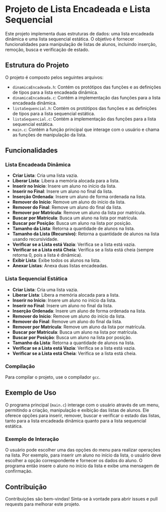# Projeto de Lista Encadeada e Lista Sequencial

Este projeto implementa duas estruturas de dados: uma lista encadeada dinâmica e uma lista sequencial estática. O objetivo é fornecer funcionalidades para manipulação de listas de alunos, incluindo inserção, remoção, busca e verificação de estado.

## Estrutura do Projeto

O projeto é composto pelos seguintes arquivos:

- `dinamicaEncadeada.h`: Contém os protótipos das funções e as definições de tipos para a lista encadeada dinâmica.
- `dinamicaEncadeada.c`: Contém a implementação das funções para a lista encadeada dinâmica.
- `listaSequencial.h`: Contém os protótipos das funções e as definições de tipos para a lista sequencial estática.
- `listaSequencial.c`: Contém a implementação das funções para a lista sequencial estática.
- `main.c`: Contém a função principal que interage com o usuário e chama as funções de manipulação da lista.

## Funcionalidades

### Lista Encadeada Dinâmica

- **Criar Lista**: Cria uma lista vazia.
- **Liberar Lista**: Libera a memória alocada para a lista.
- **Inserir no Início**: Insere um aluno no início da lista.
- **Inserir no Final**: Insere um aluno no final da lista.
- **Inserção Ordenada**: Insere um aluno de forma ordenada na lista.
- **Remover do Início**: Remove um aluno do início da lista.
- **Remover do Final**: Remove um aluno do final da lista.
- **Remover por Matrícula**: Remove um aluno da lista por matrícula.
- **Buscar por Matrícula**: Busca um aluno na lista por matrícula.
- **Buscar por Posição**: Busca um aluno na lista por posição.
- **Tamanho da Lista**: Retorna a quantidade de alunos na lista.
- **Tamanho da Lista (Recursivo)**: Retorna a quantidade de alunos na lista usando recursividade.
- **Verificar se a Lista está Vazia**: Verifica se a lista está vazia.
- **Verificar se a Lista está Cheia**: Verifica se a lista está cheia (sempre retorna 0, pois a lista é dinâmica).
- **Exibir Lista**: Exibe todos os alunos na lista.
- **Anexar Listas**: Anexa duas listas encadeadas.

### Lista Sequencial Estática

- **Criar Lista**: Cria uma lista vazia.
- **Liberar Lista**: Libera a memória alocada para a lista.
- **Inserir no Início**: Insere um aluno no início da lista.
- **Inserir no Final**: Insere um aluno no final da lista.
- **Inserção Ordenada**: Insere um aluno de forma ordenada na lista.
- **Remover do Início**: Remove um aluno do início da lista.
- **Remover do Final**: Remove um aluno do final da lista.
- **Remover por Matrícula**: Remove um aluno da lista por matrícula.
- **Buscar por Matrícula**: Busca um aluno na lista por matrícula.
- **Buscar por Posição**: Busca um aluno na lista por posição.
- **Tamanho da Lista**: Retorna a quantidade de alunos na lista.
- **Verificar se a Lista está Vazia**: Verifica se a lista está vazia.
- **Verificar se a Lista está Cheia**: Verifica se a lista está cheia.

### Compilação

Para compilar o projeto, use o compilador `gcc`.

## Exemplo de Uso

O programa principal (`main.c`) interage com o usuário através de um menu, permitindo a criação, manipulação e exibição das listas de alunos. Ele oferece opções para inserir, remover, buscar e verificar o estado das listas, tanto para a lista encadeada dinâmica quanto para a lista sequencial estática.

### Exemplo de Interação

O usuário pode escolher uma das opções do menu para realizar operações na lista. Por exemplo, para inserir um aluno no início da lista, o usuário deve escolher a opção correspondente e fornecer os dados do aluno. O programa então insere o aluno no início da lista e exibe uma mensagem de confirmação.

## Contribuição

Contribuições são bem-vindas! Sinta-se à vontade para abrir issues e pull requests para melhorar este projeto.

